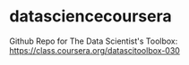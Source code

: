 # datasciencecoursera
Github Repo for The Data Scientist's Toolbox: https://class.coursera.org/datascitoolbox-030
